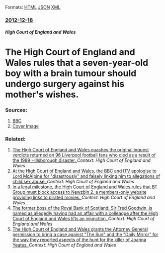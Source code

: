 
Formats: [HTML](/news/2012/12/18/the-high-court-of-england-and-wales-rules-that-a-seven-year-old-boy-with-a-brain-tumour-should-undergo-surgery-against-his-mother-s-wishes.html)  [JSON](/news/2012/12/18/the-high-court-of-england-and-wales-rules-that-a-seven-year-old-boy-with-a-brain-tumour-should-undergo-surgery-against-his-mother-s-wishes.json)  [XML](/news/2012/12/18/the-high-court-of-england-and-wales-rules-that-a-seven-year-old-boy-with-a-brain-tumour-should-undergo-surgery-against-his-mother-s-wishes.xml)  

### [2012-12-18](/news/2012/12/18/index.md)

##### High Court of England and Wales
# The High Court of England and Wales rules that a seven-year-old boy with a brain tumour should undergo surgery against his mother's wishes. 




### Sources:

1. [BBC](http://www.bbc.co.uk/news/uk-england-20769155)
1. [Cover Image](http://ichef.bbci.co.uk/news/1024/media/images/64835000/jpg/_64835223_64829152.jpg)

### Related:

1. [The High Court of England and Wales quashes the original inquest verdicts returned on 96 Liverpool football fans who died as a result of the 1989 Hillsborough disaster. ](/news/2012/12/19/the-high-court-of-england-and-wales-quashes-the-original-inquest-verdicts-returned-on-96-liverpool-football-fans-who-died-as-a-result-of-the.md) _Context: High Court of England and Wales_
2. [At the High Court of England and Wales, the BBC and ITV apologise to Lord McAlpine for "disastrously" and falsely linking him to allegations of child sex abuse. ](/news/2012/12/18/at-the-high-court-of-england-and-wales-the-bbc-and-itv-apologise-to-lord-mcalpine-for-disastrously-and-falsely-linking-him-to-allegations.md) _Context: High Court of England and Wales_
3. [In a legal milestone, the High Court of England and Wales rules that BT Group must block access to Newzbin 2, a members-only website providing links to pirated movies. ](/news/2011/07/28/in-a-legal-milestone-the-high-court-of-england-and-wales-rules-that-bt-group-must-block-access-to-newzbin-2-a-members-only-website-providi.md) _Context: High Court of England and Wales_
4. [The former boss of the Royal Bank of Scotland, Sir Fred Goodwin, is named as allegedly having had an affair with a colleague after the High Court of England and Wales lifts an injunction. ](/news/2011/05/19/the-former-boss-of-the-royal-bank-of-scotland-sir-fred-goodwin-is-named-as-allegedly-having-had-an-affair-with-a-colleague-after-the-high.md) _Context: High Court of England and Wales_
5. [The High Court of England and Wales grants the Attorney General permission to bring a case against "The Sun" and the "Daily Mirror" for the way they reported aspects of the hunt for the killer of Joanna Yeates. ](/news/2011/05/12/the-high-court-of-england-and-wales-grants-the-attorney-general-permission-to-bring-a-case-against-the-sun-and-the-daily-mirror-for-the.md) _Context: High Court of England and Wales_
